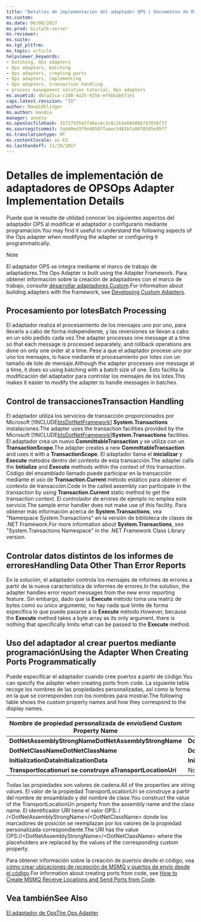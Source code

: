 ```yaml
---
title: "Detalles de implementación del adaptador OPS | Documentos de Microsoft"
ms.custom: 
ms.date: 06/08/2017
ms.prod: biztalk-server
ms.reviewer: 
ms.suite: 
ms.tgt_pltfrm: 
ms.topic: article
helpviewer_keywords:
- batching, Ops adapters
- Ops adapters, batching
- Ops adapters, creating ports
- Ops adapters, implementing
- Ops adapters, transaction handling
- process management solution tutorial, Ops adapters
ms.assetid: dbca31ca-c3d8-4a25-9356-ef4bbab671e1
caps.latest.revision: "11"
author: MandiOhlinger
ms.author: mandia
manager: anneta
ms.openlocfilehash: 3172759541f46ec6c3c8c2b3e684086747036f37
ms.sourcegitcommit: 5abd0ed3f9e4858ffaaec5481bfa8878595e95f7
ms.translationtype: MT
ms.contentlocale: es-ES
ms.lasthandoff: 11/28/2017
---
```

# <a name="ops-adapter-implementation-details"></a><span data-ttu-id="8cadf-102">Detalles de implementación de adaptadores de OPS</span><span class="sxs-lookup"><span data-stu-id="8cadf-102">Ops Adapter Implementation Details</span></span>
<span data-ttu-id="8cadf-103">Puede que le resulte de utilidad conocer los siguientes aspectos del adaptador OPS al modificar el adaptador o configurarlo mediante programación.</span><span class="sxs-lookup"><span data-stu-id="8cadf-103">You may find it useful to understand the following aspects of the Ops adapter when modifying the adapter or configuring it programmatically.</span></span>  
  
> [!NOTE]
>  <span data-ttu-id="8cadf-104">El adaptador OPS se integra mediante el marco de trabajo de adaptadores.</span><span class="sxs-lookup"><span data-stu-id="8cadf-104">The Ops Adapter is built using the Adapter Framework.</span></span> <span data-ttu-id="8cadf-105">Para obtener información sobre la creación de adaptadores con el marco de trabajo, consulte [desarrollar adaptadores Custom](../core/developing-custom-adapters.md).</span><span class="sxs-lookup"><span data-stu-id="8cadf-105">For information about building adapters with the framework, see [Developing Custom Adapters](../core/developing-custom-adapters.md).</span></span>  
  
## <a name="batch-processing"></a><span data-ttu-id="8cadf-106">Procesamiento por lotes</span><span class="sxs-lookup"><span data-stu-id="8cadf-106">Batch Processing</span></span>  
 <span data-ttu-id="8cadf-107">El adaptador realiza el procesamiento de los mensajes uno por uno, para llevarlo a cabo de forma independiente, y las reversiones se llevan a cabo en un sólo pedido cada vez.</span><span class="sxs-lookup"><span data-stu-id="8cadf-107">The adapter processes one message at a time so that each message is processed separately, and rollback operations are done on only one order at a time.</span></span> <span data-ttu-id="8cadf-108">Pese a que el adaptador procese uno por uno los mensajes, lo hace mediante el procesamiento por lotes con un tamaño de lote de mensaje.</span><span class="sxs-lookup"><span data-stu-id="8cadf-108">Although the adapter processes one message at a time, it does so using batching with a batch size of one.</span></span> <span data-ttu-id="8cadf-109">Esto facilita la modificación del adaptador para controlar los mensajes de los lotes.</span><span class="sxs-lookup"><span data-stu-id="8cadf-109">This makes it easier to modify the adapter to handle messages in batches.</span></span>  
  
## <a name="transaction-handling"></a><span data-ttu-id="8cadf-110">Control de transacciones</span><span class="sxs-lookup"><span data-stu-id="8cadf-110">Transaction Handling</span></span>  
 <span data-ttu-id="8cadf-111">El adaptador utiliza los servicios de transacción proporcionados por Microsoft [!INCLUDE[btsDotNetFramework](../includes/btsdotnetframework-md.md)] **System.Transactions** instalaciones.</span><span class="sxs-lookup"><span data-stu-id="8cadf-111">The adapter uses the transaction facilities provided by the Microsoft [!INCLUDE[btsDotNetFramework](../includes/btsdotnetframework-md.md)]**System.Transactions** facilities.</span></span> <span data-ttu-id="8cadf-112">El adaptador crea un nuevo **CommittableTransaction** y se utiliza con un **TransactionScope**.</span><span class="sxs-lookup"><span data-stu-id="8cadf-112">The adapter creates a new **CommittableTransaction** and uses it with a **TransactionScope**.</span></span> <span data-ttu-id="8cadf-113">El adaptador llama el **inicializar** y **Execute** métodos dentro del contexto de esta transacción.</span><span class="sxs-lookup"><span data-stu-id="8cadf-113">The adapter calls the **Initialize** and **Execute** methods within the context of this transaction.</span></span> <span data-ttu-id="8cadf-114">Código del ensamblado llamado puede participar en la transacción mediante el uso de **Transaction.Current** método estático para obtener el contexto de transacción.</span><span class="sxs-lookup"><span data-stu-id="8cadf-114">Code in the called assembly can participate in the transaction by using **Transaction.Current** static method to get the transaction context.</span></span> <span data-ttu-id="8cadf-115">El controlador de errores de ejemplo no emplea este servicio.</span><span class="sxs-lookup"><span data-stu-id="8cadf-115">The sample error handler does not make use of this facility.</span></span> <span data-ttu-id="8cadf-116">Para obtener más información acerca de **System.Transactions**, vea "Namespace System.Transactions" en la versión de biblioteca de clases de .NET Framework.</span><span class="sxs-lookup"><span data-stu-id="8cadf-116">For more information about **System.Transactions**, see "System.Transactions Namespace" in the .NET Framework Class Library version.</span></span>  
  
## <a name="handling-data-other-than-error-reports"></a><span data-ttu-id="8cadf-117">Controlar datos distintos de los informes de errores</span><span class="sxs-lookup"><span data-stu-id="8cadf-117">Handling Data Other Than Error Reports</span></span>  
 <span data-ttu-id="8cadf-118">En la solución, el adaptador controla los mensajes de informes de errores a partir de la nueva característica de informes de errores.</span><span class="sxs-lookup"><span data-stu-id="8cadf-118">In the solution, the adapter handles error report messages from the new error reporting feature.</span></span> <span data-ttu-id="8cadf-119">Sin embargo, dado que la **Execute** método toma una matriz de bytes como su único argumento, no hay nada que limite de forma específica lo que puede pasarse a la **Execute** método.</span><span class="sxs-lookup"><span data-stu-id="8cadf-119">However, because the **Execute** method takes a byte array as its only argument, there is nothing that specifically limits what can be passed to the **Execute** method.</span></span>  
  
## <a name="using-the-adapter-when-creating-ports-programmatically"></a><span data-ttu-id="8cadf-120">Uso del adaptador al crear puertos mediante programación</span><span class="sxs-lookup"><span data-stu-id="8cadf-120">Using the Adapter When Creating Ports Programmatically</span></span>  
 <span data-ttu-id="8cadf-121">Puede especificar el adaptador cuando cree puertos a partir de código.</span><span class="sxs-lookup"><span data-stu-id="8cadf-121">You can specify the adapter when creating ports from code.</span></span> <span data-ttu-id="8cadf-122">La siguiente tabla recoge los nombres de las propiedades personalizadas, así como la forma en la que se corresponden con los nombres para mostrar.</span><span class="sxs-lookup"><span data-stu-id="8cadf-122">The following table shows the custom property names and how they correspond to the display names.</span></span>  
  
|<span data-ttu-id="8cadf-123">Nombre de propiedad personalizada de envío</span><span class="sxs-lookup"><span data-stu-id="8cadf-123">Send Custom Property Name</span></span>|<span data-ttu-id="8cadf-124">Nombre para mostrar</span><span class="sxs-lookup"><span data-stu-id="8cadf-124">Display Name</span></span>|  
|-------------------------------|------------------|  
|<span data-ttu-id="8cadf-125">**DotNetAssemblyStrongName**</span><span class="sxs-lookup"><span data-stu-id="8cadf-125">**DotNetAssemblyStrongName**</span></span>|<span data-ttu-id="8cadf-126">**DotNetAssemblyStrongName**</span><span class="sxs-lookup"><span data-stu-id="8cadf-126">**DotNetAssemblyStrongName**</span></span>|  
|<span data-ttu-id="8cadf-127">**DotNetClassName**</span><span class="sxs-lookup"><span data-stu-id="8cadf-127">**DotNetClassName**</span></span>|<span data-ttu-id="8cadf-128">**DotNetClassName**</span><span class="sxs-lookup"><span data-stu-id="8cadf-128">**DotNetClassName**</span></span>|  
|<span data-ttu-id="8cadf-129">**InitializationData**</span><span class="sxs-lookup"><span data-stu-id="8cadf-129">**InitializationData**</span></span>|<span data-ttu-id="8cadf-130">**InitializationData**</span><span class="sxs-lookup"><span data-stu-id="8cadf-130">**InitializationData**</span></span>|  
|<span data-ttu-id="8cadf-131">**Transportlocationuri se construye a**</span><span class="sxs-lookup"><span data-stu-id="8cadf-131">**TransportLocationUri**</span></span>|<span data-ttu-id="8cadf-132">No aplicable.</span><span class="sxs-lookup"><span data-stu-id="8cadf-132">Not applicable.</span></span>|  
  
 <span data-ttu-id="8cadf-133">Todas las propiedades son valores de cadena.</span><span class="sxs-lookup"><span data-stu-id="8cadf-133">All of the properties are string values.</span></span> <span data-ttu-id="8cadf-134">El valor de la propiedad TransportLocationUri se construye a partir del nombre de ensamblado y del nombre de clase.</span><span class="sxs-lookup"><span data-stu-id="8cadf-134">You construct the value of the TransportLocationUri property from the assembly name and the class name.</span></span> <span data-ttu-id="8cadf-135">El identificador URI tiene el valor OPS: / /\<DotNetAssemblyStrongName\>/\<DotNetClassName\> donde los marcadores de posición se reemplazan por los valores de la propiedad personalizada correspondiente.</span><span class="sxs-lookup"><span data-stu-id="8cadf-135">The URI has the value OPS://\<DotNetAssemblyStrongName\>/\<DotNetClassName\> where the placeholders are replaced by the values of the corresponding custom property.</span></span>  
  
 <span data-ttu-id="8cadf-136">Para obtener información sobre la creación de puertos desde el código, vea [cómo crear ubicaciones de recepción de MSMQ y puertos de envío desde el código](../core/how-to-create-msmq-receive-locations-and-send-ports-from-code.md).</span><span class="sxs-lookup"><span data-stu-id="8cadf-136">For information about creating ports from code, see [How to Create MSMQ Receive Locations and Send Ports from Code](../core/how-to-create-msmq-receive-locations-and-send-ports-from-code.md).</span></span>  
  
## <a name="see-also"></a><span data-ttu-id="8cadf-137">Vea también</span><span class="sxs-lookup"><span data-stu-id="8cadf-137">See Also</span></span>  
 [<span data-ttu-id="8cadf-138">El adaptador de Ops</span><span class="sxs-lookup"><span data-stu-id="8cadf-138">The Ops Adapter</span></span>](../core/the-ops-adapter.md)